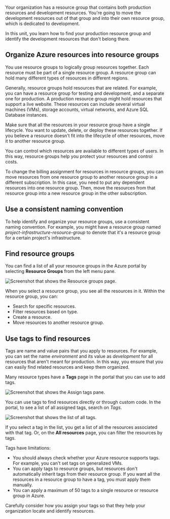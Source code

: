 Your organization has a resource group that contains both production resources and development resources. You're going to move the development resources out of that group and into their own resource group, which is dedicated to development.

In this unit, you learn how to find your production resource group and identify the development resources that don't belong there.

## Organize Azure resources into resource groups

You use resource groups to logically group resources together. Each resource must be part of a single resource group. A resource group can hold many different types of resources in different regions.

Generally, resource groups hold resources that are related. For example, you can have a resource group for testing and development, and a separate one for production. A production resource group might hold resources that support a live website. These resources can include several virtual machines (VMs), storage accounts, virtual networks, and Azure SQL Database instances.

Make sure that all the resources in your resource group have a single lifecycle. You want to update, delete, or deploy these resources together. If you believe a resource doesn't fit into the lifecycle of other resources, move it to another resource group.

You can control which resources are available to different types of users. In this way, resource groups help you protect your resources and control costs.

To change the billing assignment for resources in resource groups, you can move resources from one resource group to another resource group in a different subscription. In this case, you need to put any dependent resources into one resource group. Then, move the resources from that resource group into a new resource group in the other subscription.

## Use a consistent naming convention

To help identify and organize your resource groups, use a consistent naming convention. For example, you might have a resource group named *project-infrastructure-resource-group* to denote that it's a resource group for a certain project's infrastructure.

## Find resource groups

You can find a list of all your resource groups in the Azure portal by selecting **Resource Groups** from the left menu pane.

![Screenshot that shows the Resource groups page.](../media/2-view-resource-groups.png)

When you select a resource group, you see all the resources in it. Within the resource group, you can:

- Search for specific resources.
- Filter resources based on type.
- Create a resource.
- Move resources to another resource group.

## Use tags to find resources

Tags are name and value pairs that you apply to resources. For example, you can set the name *environment* and its value as *development* for all resources that aren't meant for production. In this way, you ensure that you can easily find related resources and keep them organized.

Many resource types have a **Tags** page in the portal that you can use to add tags.

![Screenshot that shows the Assign tags pane.](../media/2-add-tags.png)

You can use tags to find resources directly or through custom code. In the portal, to see a list of all assigned tags, search on *Tags*.

![Screenshot that shows the list of all tags.](../media/2-list-of-tags.png)

If you select a tag in the list, you get a list of all the resources associated with that tag. Or, on the **All resources** page, you can filter the resources by tags.

Tags have limitations:

- You should always check whether your Azure resource supports tags. For example, you can't set tags on generalized VMs.
- You can apply tags to resource groups, but resources don't automatically inherit tags from their resource group. If you want all the resources in a resource group to have a tag, you must apply them manually.
- You can apply a maximum of 50 tags to a single resource or resource group in Azure.

Carefully consider how you assign your tags so that they help your organization locate and identify resources.
